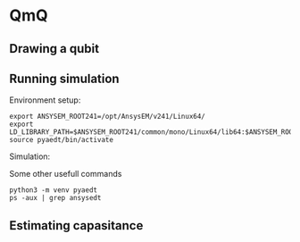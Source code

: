 # QmQ

## Drawing a qubit

## Running simulation

Environment setup:

```
export ANSYSEM_ROOT241=/opt/AnsysEM/v241/Linux64/
export LD_LIBRARY_PATH=$ANSYSEM_ROOT241/common/mono/Linux64/lib64:$ANSYSEM_ROOT241/Delcross:$LD_LIBRARY_PATH
source pyaedt/bin/activate
```

Simulation:


Some other usefull commands

```
python3 -m venv pyaedt
ps -aux | grep ansysedt
```

## Estimating capasitance